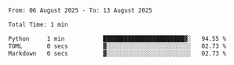 <!--START_SECTION:waka-->

```txt
From: 06 August 2025 - To: 13 August 2025

Total Time: 1 min

Python     1 min           ███████████████████████▓░   94.55 %
TOML       0 secs          ▓░░░░░░░░░░░░░░░░░░░░░░░░   02.73 %
Markdown   0 secs          ▓░░░░░░░░░░░░░░░░░░░░░░░░   02.73 %
```

<!--END_SECTION:waka-->
